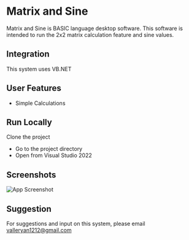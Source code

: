 # Matrix and Sine

Matrix and Sine is BASIC language desktop software. This software is intended to run the 2x2 matrix calculation feature and sine values.

## Integration
This system uses VB.NET

## User Features

- Simple Calculations

## Run Locally

Clone the project


- Go to the project directory
- Open from Visual Studio 2022



## Screenshots

![App Screenshot](https://i.ibb.co/ft6fdTb/image.png)


## Suggestion

For suggestions and input on this system, please email valleryan1212@gmail.com
